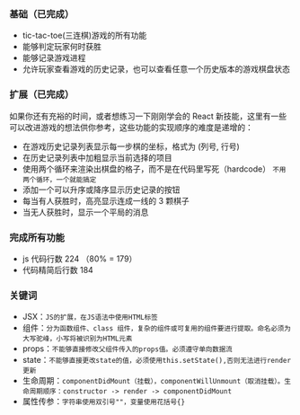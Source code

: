 ### 基础（已完成）

-   tic-tac-toe(三连棋)游戏的所有功能
-   能够判定玩家何时获胜
-   能够记录游戏进程
-   允许玩家查看游戏的历史记录，也可以查看任意一个历史版本的游戏棋盘状态

### 扩展（已完成）

如果你还有充裕的时间，或者想练习一下刚刚学会的 React 新技能，这里有一些可以改进游戏的想法供你参考，这些功能的实现顺序的难度是递增的：

-   在游戏历史记录列表显示每一步棋的坐标，格式为 (列号, 行号)
-   在历史记录列表中加粗显示当前选择的项目
-   使用两个循环来渲染出棋盘的格子，而不是在代码里写死（hardcode） `不用两个循环，一个就能搞定`
-   添加一个可以升序或降序显示历史记录的按钮
-   每当有人获胜时，高亮显示连成一线的 3 颗棋子
-   当无人获胜时，显示一个平局的消息

### 完成所有功能

-   js 代码行数 224 （80% = 179）
-   代码精简后行数 184

### 关键词

-   JSX：`JS的扩展，在JS语法中使用HTML标签`
-   组件：`分为函数组件、class 组件，复杂的组件或可复用的组件要进行提取。命名必须为大写驼峰，小写将被识别为HTML元素`
-   props：`不能够直接修改父组件传入的props值。必须遵守单向数据流`
-   state：`不能够直接更改state的值，必须使用this.setState(),否则无法进行render更新`
-   生命周期：`componentDidMount（挂载），componentWillUnmount（取消挂载）。生命周期顺序：constructor -> render -> componentDidMount`
-   属性传参：`字符串使用双引号""，变量使用花括号{}`

